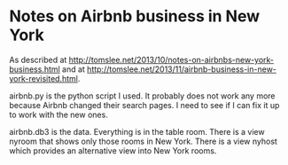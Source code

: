 Notes on Airbnb business in New York
====================================

As described at http://tomslee.net/2013/10/notes-on-airbnbs-new-york-business.html
and at http://tomslee.net/2013/11/airbnb-business-in-new-york-revisited.html.

airbnb.py is the python script I used. It probably does not work any more
because Airbnb changed their search pages. I need to see if I can fix it up to
work with the new ones.

airbnb.db3 is the data. Everything is in the table room. There is a view nyroom
that shows only those rooms in New York. There is a view nyhost which provides
an alternative view into New York rooms.

